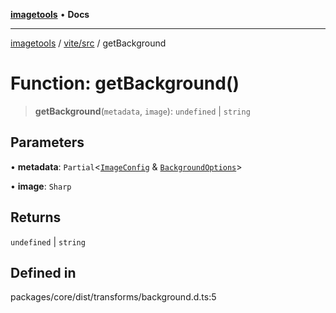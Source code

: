 [**imagetools**](../../../README.md) • **Docs**

***

[imagetools](../../../modules.md) / [vite/src](../README.md) / getBackground

# Function: getBackground()

> **getBackground**(`metadata`, `image`): `undefined` \| `string`

## Parameters

• **metadata**: `Partial`\<[`ImageConfig`](../type-aliases/ImageConfig.md) & [`BackgroundOptions`](../interfaces/BackgroundOptions.md)\>

• **image**: `Sharp`

## Returns

`undefined` \| `string`

## Defined in

packages/core/dist/transforms/background.d.ts:5
